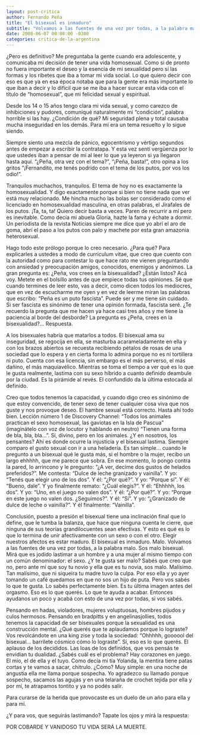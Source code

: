 ```yaml
---
layout: post-critica
author: Fernando Peña
title: "El bisexual es inmaduro"
subtitle: "Volvamos a las fuentes de una vez por todas, a la palabra malo. Sos malo bisexual. Mirá que es jodido lastimar a un hombre y a una mujer al mismo tiempo con un común denominador: el sexo."
date: 2008-06-07 00:00:00 -0300
categories: critica-de-la-argentina
---
```

¿Pero es definitivo? Me preguntaba la gente cuando era adolescente, y comunicaba mi decisión de tener una vida homosexual. Como si de pronto no fuera importante el deseo y la esencia de mi sexualidad pero sí las formas y los ribetes que iba a tomar mi vida social. Lo que quiero decir con eso es que ya en esa época notaba que para la gente era más importante lo que iban a decir y lo difícil que se me iba a hacer surcar esta vida con el título de “homosexual”, que mi felicidad sexual y espiritual.

Desde los 14 o 15 años tengo clara mi vida sexual, y como carezco de inhibiciones y pudores, comuniqué naturalmente mi “condición”, palabra horrible si las hay. ¿Condición de qué? Mi seguridad plena y total causaba mucha inseguridad en los demás. Para mí era un tema resuelto y lo sigue siendo.

Siempre siento una mezcla de pánico, egocentrismo y vértigo segundos antes de empezar a escribir la contratapa. Y esta vez sentí vergüenza por lo que ustedes iban a pensar de mí al leer lo que ya leyeron si ya llegaron hasta aquí. “¿Peña, otra vez con el tema?”, “¡Peña, basta!”, otro opina a los gritos “¡Fernandito, me tenés podrido con el tema de los putos, por vos los odio!”.

Tranquilos muchachos, tranquilos. El tema de hoy no es exactamente la homosexualidad. Y digo exactamente porque si bien no tiene nada que ver está muy relacionado. Me hincha mucho las bolas ser considerado como el licenciado en homosexualidad masculina, en otras palabras, el Jirafales de los putos. ¡Ta, ta, ta! Quiero decir basta a veces. Paren de recurrir a mí pero es inevitable. Como decía mi abuela Gloria, hazte la fama y échate a dormir. Un periodista de la revista Noticias siempre me dice que yo abrí el aro de goma, abrí el paso a los putos con palo y machete por esta gran amazonia heterosexual.

Hago todo este prólogo porque lo creo necesario. ¿Para qué? Para explicarles a ustedes a modo de currículum vitae, que creo que cuento con la autoridad como para contestar lo que hace rato me vienen preguntando con ansiedad y preocupación amigos, conocidos, enemigos y anónimos. La gran pregunta es: ¿Peña, vos crees en la bisexualidad? ¿Están listos? Acá voy. Metete en el bolsillo antes de que empiece todas tus opiniones. Sé que cuando termines de leer esto, vas a decir, como dicen todos los mediocres, que en vez de escucharme me oyen y en vez de leerme miran las palabras que escribo: “Peña es un puto fascista”. Puede ser y me tiene sin cuidado. Si ser fascista es sinónimo de tener una opinión formada, fascista seré. ¿Te recuerdo la pregunta que me hacen ya hace casi tres años y me tiene la paciencia al borde del desborde? La pregunta es ¿Peña, crees en la bisexualidad?... Respuesta.

A los bisexuales habría que matarlos a todos. El bisexual ama su inseguridad, se regocija en ella, se masturba acarameladamente en ella y con los brazos abiertos se recuesta recibiendo pétalos de rosas de una sociedad que lo espera y en cierta forma lo admira porque no es ni tortillera ni puto. Cuenta con esa licencia, sin embargo es el más perverso, el más dañino, el más maquiavélico. Mientras se toma el tiempo a ver qué es lo que le gusta realmente, lastima con su sexo híbrido a cuanto definido deambule por la ciudad. Es la pirámide al revés. El confundido da la última estocada al definido.

Creo que todos tenemos la capacidad, y cuando digo creo es sinónimo de que estoy convencido, de tener sexo de tener cualquier cosa viva que nos guste y nos provoque deseo. El hambre sexual está correcto. Hasta ahí todo bien. Lección número 1 de Discovery Channel: “Todos los animales practican el sexo homosexual, las gaviotas en la Isla de Pascua” (imaginátelo con voz de locutor y hablando en neutro) “Tienen una forma de bla, bla, bla...”. Sí, divino, pero en los animales. ¿Y en nosotros, los pensantes? Ahí es donde ocurre la injusticia y el bisexual lastima. Siempre comparo el gusto sexual con ir a una heladería. Es tan simple... cuando le pregunto a un bisexual qué le gusta más, si el hombre o la mujer, recibo un largo ehhhhh, que me parece que sobra. En ese momento, lo pongo contra la pared, lo arrincono y le pregunto: “¿A ver, decíme dos gustos de helados preferidos?”. Me contesta: “Dulce de leche granizado y vainilla”. Y yo: “Tenés que elegir uno de los dos”. Y él: “¿Por qué?”. Y yo: “Porque sí”. Y él: “Bueno, dale”. Y yo finalmente remato: “¿Cuál elegís?”. Y él: “Ehhhhh, los dos”. Y yo: “Uno, en el juego no valen dos”. Y él: “¿Por qué?”. Y yo: “Porque en este juego no valen dos. ¿Seguimos?”. Y él: “Sí”. Y yo: “¿Granizado de dulce de leche o vainilla?”. Y él finalmente: “Vainilla”.

Conclusión, puesto a presión el bisexual tiene una inclinación final que lo define, que le tumba la balanza, que hace que ninguna cuenta le cierre, que ninguna de sus teorías grandilocuentes sean efectivas. Y esto es qué es lo que lo termina de unir afectivamente con un sexo o con el otro. Elegir nuestros afectos es estar maduro. El bisexual es inmaduro. Malo. Volvamos a las fuentes de una vez por todas, a la palabra malo. Sos malo bisexual. Mirá que es jodido lastimar a un hombre y a una mujer al mismo tiempo con un común denominador: el sexo. ¿Y te gusta ser malo? Sabés que creo que no, pero ante mí que soy tu novio y ella que es tu novia, sos malo. Malísimo. Tan malísimo, que ni siqueira tu madre tuvo la culpa. Por eso ella y yo ayer tomando un café quedamos en que no sos un hijo de puta. Pero vos sabés lo que te gusta. Lo sabés perfectamente bien. Es tu última imagen antes del orgasmo. Eso es lo que querés. Lo que te ayuda a acabar. Entonces ayudanos un poco y acabá con esto de una vez por todas, si vos sabés.

Pensando en hadas, violadores, mujeres voluptuosas, hombres pijudos y culos hermosos. Pensando en bradpitts y en angelinasjollies, todos tenemos la capacidad de ser bisexuales porque la sexualidad es una construcción mental. ¿Qué querés que te aplaudamos porque lo lograste? Vos revolcándote en una king zise y toda la sociedad: “Ohhhhh, goooool del bisexual... barrilete cósmico cómo lo lograste”. Sí, eso es lo que querés. El aplauso de los decididos. Las loas de los definidos, que vos pensás te envidian tu dualidad. ¿Sabés cuál es el problema? Hay corazones en juego. El mío, el de ella y el tuyo. Como decía mi tía Yolanda, la mentira tiene patas cortas y te vamos a sacar, chitrulo. ¿Cómo? Muy simple: en una noche de angustia ella me llama porque sospecha. Yo agradezco su llamado porque sospecho, sacamos las agujas y en una telaraña de crochet tejida por ella y por mí, te atrapamos tontito y ya no podés salir.

Para curarse de la herida que provocaste es un duelo de un año para ella y para mí.

¿Y para vos, que seguirás lastimando? Tapate los ojos y mirá la respuesta:

POR COBARDE Y VANIDOSO TU VIDA SERÁ LA MUERTE.
